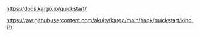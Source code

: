 
https://docs.kargo.io/quickstart/

https://raw.githubusercontent.com/akuity/kargo/main/hack/quickstart/kind.sh